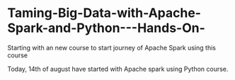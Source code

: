 # Taming-Big-Data-with-Apache-Spark-and-Python---Hands-On-
Starting with an new course to start journey of Apache Spark using this course


Today, 14th of august have started with Apache spark using Python course.
